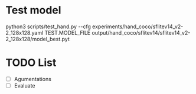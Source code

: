 # Test model
python3 scripts/test_hand.py --cfg experiments/hand_coco/sflitev14_v2-2_128x128.yaml TEST.MODEL_FILE output/hand_coco/sflitev14/sflitev14_v2-2_128x128/model_best.pyt

# TODO List
- [ ] Agumentations
- [ ] Evaluate

